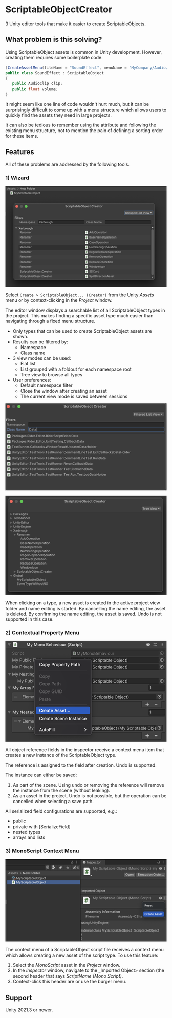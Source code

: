# ScriptableObjectCreator

3 Unity editor tools that make it easier to create ScriptableObjects.

## What problem is this solving?

Using ScriptableObject assets is common in Unity development. However, creating them requires some boilerplate code:

```csharp
[CreateAssetMenu(fileName = "SoundEffect", menuName = "MyCompany/Audio/SoundEffect")]
public class SoundEffect : ScriptableObject
{
   public AudioClip clip;
   public float volume;
}
```

It might seem like one line of code wouldn't hurt much, but it can be surprisingly difficult to come up with
a menu structure which allows users to quickly find the assets they need in large projects.

It can also be tedious to remember using the attribute and following the existing menu structure, not to mention
the pain of defining a sorting order for these items.

## Features

All of these problems are addressed by the following tools.

### 1)  Wizard

![](Media~/Wizard_GroupedListView.png)

Select `Create > ScriptableObject... (Creator)` from the Unity _Assets_ menu or
by context-clicking in the _Project_ window.

The editor window displays a searchable list of all ScriptableObject types in the project.
This makes finding a specific asset type much easier than navigating through a fixed menu structure.

- Only types that can be used to create ScriptableObject assets are shown.
- Results can be filtered by:
    - Namespace
    - Class name
- 3 view modes can be used:
    - Flat list
    - List grouped with a foldout for each namespace root
    - Tree view to browse all types
- User preferences:
    - Default namespace filter
    - Close the window after creating an asset
    - The current view mode is saved between sessions

![](Media~/Wizard_ListView.png)

![](Media~/Wizard_TreeView.png)

When clicking on a type, a new asset is created in the active project view folder and name editing is started.
By cancelling the name editing, the asset is deleted.
By confirming the name editing, the asset is saved. Undo is not supported in this case.

### 2) Contextual Property Menu

![](Media~/ContextualPropertyMenu.png)

All object reference fields in the inspector receive a context menu item
that creates a new instance of the ScriptableObject type.

The reference is assigned to the field after creation. Undo is supported.

The instance can either be saved:

1. As part of the scene. Using undo or removing the reference will remove the instance from the scene (without leaking).
2. As an asset in the project. Undo is not possible, but the operation can be cancelled when selecting a save path.

All serialized field configurations are supported, e.g.:

- public
- private with [SerializeField]
- nested types
- arrays and lists

### 3) MonoScript Context Menu

![](Media~/MonoScriptContextMenu.png)

The context menu of a ScriptableObject script file receives a context menu which allows creating a new asset of the
script type. To use this feature:

1. Select the _MonoScript_ asset in the _Project_ window.
2. In the _Inspector_ window, navigate to the _Imported Object> section
   (the second header that says _ScriptName (Mono Script)_.
3. Context-click this header are or use the burger menu.

## Support

Unity 2021.3 or newer.
